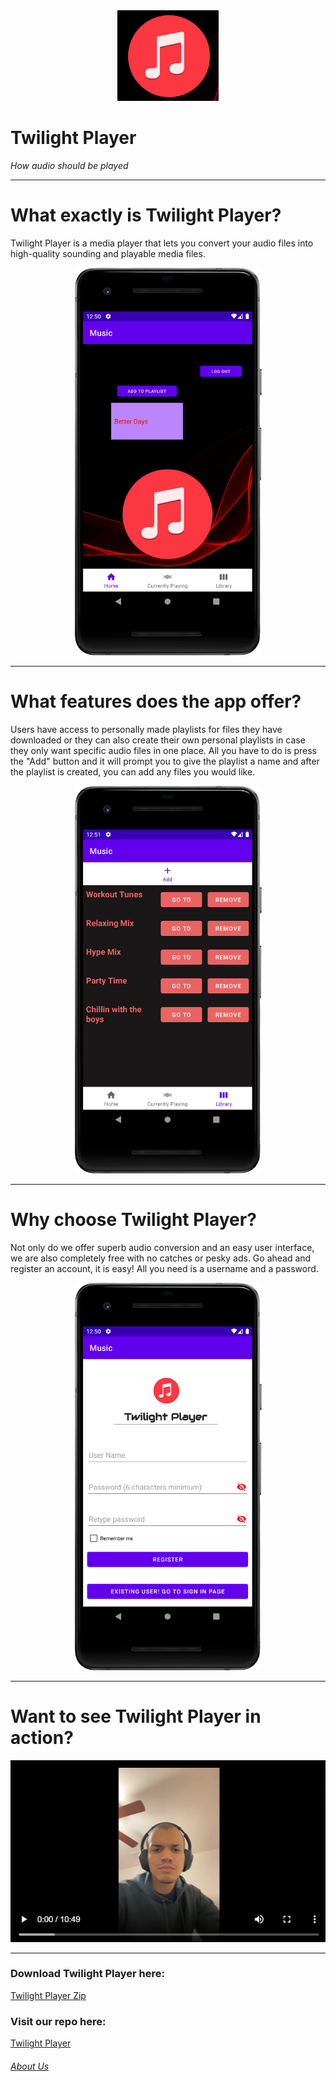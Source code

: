 <div align="center">
<img src="Screenshot 2022-04-21 8.40.58 PM.png" alt="Logo">
</div>

# Twilight Player

<em>How audio should be played</em>

* * *

What exactly is Twilight Player?
================================

Twilight Player is a media player that lets you convert your audio files into high-quality sounding and playable media files. 

<div align="center">
<img src="Home.png" width="299" height="620" alt = "Main">
</div>

* * *

What features does the app offer?
=================================

Users have access to personally made playlists for files they have downloaded or they can also create their own personal playlists in case they only want specific audio files in one place. All you have to do is press the "Add" button and it will prompt you to give the playlist a name and after the playlist is created, you can add any files you would like. <br>

<div align="center">
<img src="Library.png"  width="299" height="620" alt="Playlists">
</div>

* * *

Why choose Twilight Player?
===========================

Not only do we offer superb audio conversion and an easy user interface, we are also completely free with no catches or pesky ads. Go ahead and register an account, it is easy! All you need is a username and a password. 

<div align="center">
<img src="Login.png"  width="299" height="620" alt="Sign Up">
</div>

* * *

Want to see Twilight Player in action?
======================================

<div align="center">
<a href="https://user-images.githubusercontent.com/10476684/165220959-d1ac67cc-a9c1-4889-b47a-4df566ac9b9e.mp4" target="_blank"><img src="FinalDemoPic.png" alt="Demo Video"></a>
</div>

* * *

### Download Twilight Player here:
<a href="Twilight-ex-master.zip" download> Twilight Player Zip </a>

### Visit our repo here:
<a href ="https://github.com/SCCapstone/Twilight-ex.git"> Twilight Player</a>

###### [About Us](https://github.com/SCCapstone/Twilight-Player/blob/gh-pages/About-us.md)


